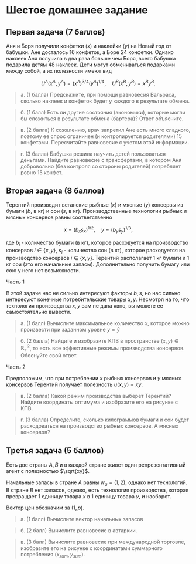 # Шестое домашнее задание

## Первая задача (7 баллов)

Аня и Боря получили конфетки ($x$) и наклейки ($y$) на Новый год от бабушки. Ане досталось 16 конфеток, а Боре 24 конфетки. Однако наклеек Аня получила в два раза больше чем Боря, всего бабушка подарила детям 48 наклеек. Дети могут обмениваться подарками между собой, а их полезности имеют вид 

$$U^A (x^A, y^A) = (x^A)^{3/4}(y^A)^{1/4}, \quad U^B (x^B, y^B) = x^By^B.$$

 > а. (1 балла) Предскажите, при помощи равновесия Вальраса, сколько наклеек и конфеток будет у каждого в результате обмена.

 > б. (1 балл) Есть ли другие состояния (экономики), которые могли бы сложиться в результате обмена (бартера)? Ответ объясните.

 > в. (2 балла) К сожалению, врач запретил Ане есть много сладкого, поэтому ее спрос ограничен (и контролируется родителями) 15 конфетами. Пересчитайте равновесие с учетом этой информации.

> г. (3 балла) Бабушка решила научить детей пользоваться деньгами. Найдите равновесие с трансфертами, в котором Аня добровольно (без контроля со стороны родителей) потребляет ровно 15 конфет.



## Вторая задача (8 баллов)

Терентий производит веганские рыбные ($x$) и мясные ($y$) консервы из бумаги ($b$, в кг) и сои ($s$, в кг). Производственные технологии рыбных и мясных консервов равны соответственно

$$
x=(b_xs_x)^{1/2}, \quad y=(b_ys_y)^{1/3},
$$

где $b_i$ - количество бумаги (в кг), которое расходуется на производство консервов $i\in \{x, y\}$, $s_i$ - количество сои (в кг), которое расходуется на производство консервов $i\in \{x, y\}$. Терентий располагает 1 кг бумаги и 1 кг сои (это его начальные запасы). Дополнительно получить бумагу или сою у него нет возможности.

Часть 1

В этой задаче нас не сильно интересуют факторы $b,s$, но нас сильно интересуют конечные потребительские товары $x,y$. Несмотря на то, что технология производства $x,y$ вам не дана явно, вы можете ее самостоятельно вывести.

> а. (1 балл) Вычислите максимальное количество $x$, которое можно произвести при заданном уровне $y = \bar y$

> б. (2 балла) Найдите и изобразите КПВ в пространстве $(x,y) \in \mathbb{R}^2_{+}$, то есть все эффективные режимы производства консервов. Обоснуйте свой ответ.

Часть 2

Предположим, что при потреблении $x$ рыбных консервов и $y$ мясных консервов Терентий получает полезность $u(x, y)=xy$.

> в. (2 балла) Какой режим производства выберет Терентий? Найдите координаты оптимума и изобразите его на рисунке с КПВ.

> г. (3 балла) Определите, сколько килограммов бумаги и сои будет расходоваться на производство рыбных консервов. А мясных консервов?

## Третья задача (5 баллов)

Есть две страны $A,B$ и в каждой стране живет один репрезентативный агент с полезностью $\sqrt{xy}$. 

Начальные запасы в стране $A$ равны $w_a = (1,2)$, однако нет технологий. В стране $B$ нет запасов, однако, есть технология производства, которая превращает 1 единицу товара $x$ в 1 единицу товара $y$, и наоборот.

Вектор цен обозначим за $(1,p)$.

> а. (1 балл) Вычислите вектор начальных запасов

> б. (2 балл) Вычислите равновесие в автаркии.

> в. (3 балл) Вычислите равновесие при международной торговле, изобразите его на рисунке с координатами суммарного потребления $(x_{sum}, y_{sum})$.